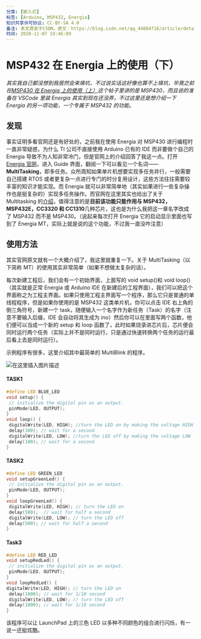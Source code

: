 ```yaml
---
分类: [嵌入式]
标签: [Arduino, MSP432, Energia]
知识共享许可协议: CC-BY-SA 4.0
备注: 本文首发于CSDN，原文：https://blog.csdn.net/qq_44884716/article/details/109551240
时间: 2020-11-07 19:46:09
---
```


# MSP432 在 Energia 上的使用（下）

_其实我自己都没想到我居然会来填坑，不过说实话这好像也算不上填坑，毕竟之前在[MSP430 在 Energia 上的使用（上）](https://blog.csdn.net/qq_44884716/article/details/108244072)这个帖子里讲的是 MSP430，而且说的准备在 VSCode 里装 Energia 其实到现在还没弄，不过这里还是想介绍一下 Energia 的另一项功能，一个专属于 MSP432 的功能。_

## 发现

事实证明多看官网还是有好处的，之前我在使用 Energia 对 MSP430 进行编程时一直非常疑惑，为什么 TI 公司不直接使用 Arduino 已有的 IDE 而非要做个自己的 Energia 导致不为人知非常冷门，但是官网上的介绍回答了我这一点。打开[Energia 官网](https://energia.nu/)，进入 Guide 界面，翻阅一下可以看见一个名词——**MultiTasking**，即多任务。众所周知如果单片机想要实现多任务并行，一般需要自己搭建 RTOS 或者更复杂一点进行专门的时分复用设计，这些方法往往需要较丰富的知识才能实现。而 Energia 就可以非常简单地（其实如果进行一些复杂操作也是挺复杂的）实现多任务操作。而官网在这里其实也给出了关于 Multitasking 的[介绍](https://energia.nu/guide/foundations/programming_technique/multitasking/)，值得注意的是**目前该功能只能作用与 MSP432，MSP432E，CC3320 和 CC1310**几种芯片，这也是为什么我把这一章名字改成了 MSP432 而不是 MSP430。（说起来每次打开 Energia 它的启动显示里面也写到了 Energia MT，实际上就是说的这个功能，不过我一直没咋注意）

## 使用方法

其实官网原文就有一个大概介绍了，我这里就重复一下。关于 MultiTasking（以下简称 MT）的使用其实非常简单（如果不想做太复杂的话）。

每次新建工程后，我们会有一个初始界面，上面写的 void setup()和 void loop()（其实就是正常 Energia 或 Arduino IDE 在新建后的工程界面），我们可以把这个界面称之为工程主界面。如果只使用工程主界面写一个程序，那么它只是普通的单线程程序，但是如果你使用的是 MSP432 这类单片机，你可以点击 IDE 右上角的倒三角符号，新建一个 task，随便输入一个名字作为新任务（Task）的名字（注意不要输入后缀，IDE 会自动将其生成为 ino）然后你可以在里面写两个函数，他们便可以当成一个新的 setup 和 loop 函数了，此时如果烧录进芯片后，芯片便会同时运行两个任务（实际上并不是同时运行，只是通过快速转换两个任务的运行最后看上去是同时运行）。

示例程序有很多，这里介绍其中最简单的 MultiBlink 的程序。

![在这里插入图片描述](https://i-blog.csdnimg.cn/blog_migrate/e7c8578e4b34b19fce183c3a6cf317c1.png#pic_center)

#### TASK1

```C++
#define LED BLUE_LED
void setup() {
 // initialize the digital pin as an output.
 pinMode(LED, OUTPUT);
}
void loop() {
 digitalWrite(LED, HIGH); //turn the LED on by making the voltage HIGH
 delay(100); // wait for a second
 digitalWrite(LED, LOW); //turn the LED off by making the voltage LOW
 delay(100); // wait for a second
}
```

#### TASK2

```C++
#define LED GREEN_LED
void setupGreenLed() {
 // initialize the digital pin as an output.
 pinMode(LED, OUTPUT);
}
void loopGreenLed() {
 digitalWrite(LED, HIGH); // turn the LED on
 delay(500);  // wait for half a second
 digitalWrite(LED, LOW); // turn the LED off
 delay(500); // wait for half a second
}
```

#### Task3

```C++
#define LED RED_LED
void setupRedLed() {
 // initialize the digital pin as an output.
 pinMode(LED, OUTPUT);
}
void loopRedLed() {
digitalWrite(LED, HIGH); // turn the LED on
 delay(1000); // wait for 1/10 second
 digitalWrite(LED, LOW); // turn the LED off
 delay(1000); // wait for 1/10 second
}
```

该程序可以让 LaunchPad 上的三色 LED 以多种不同颜色的组合进行闪烁，有一说一还挺炫酷。
